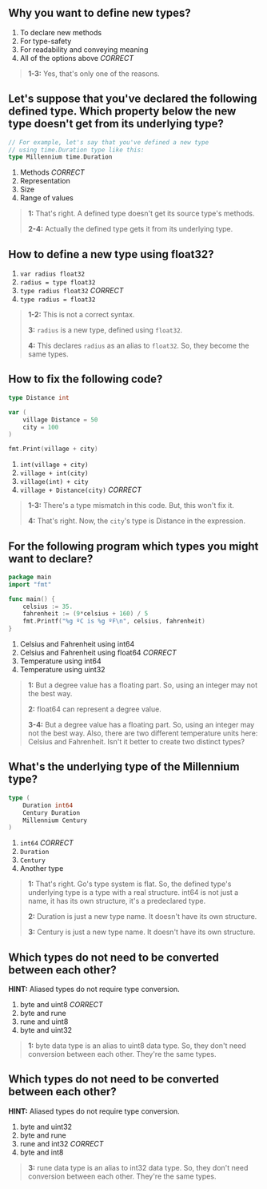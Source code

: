 ## Why you want to define new types?
1. To declare new methods
2. For type-safety
3. For readability and conveying meaning
4. All of the options above *CORRECT*

> **1-3:** Yes, that's only one of the reasons.
>


## Let's suppose that you've declared the following defined type. Which property below the new type doesn't get from its underlying type?

```go
// For example, let's say that you've defined a new type
// using time.Duration type like this:
type Millennium time.Duration
```
1. Methods *CORRECT*
2. Representation
3. Size
4. Range of values

> **1:** That's right. A defined type doesn't get its source type's methods.
>
> **2-4:** Actually the defined type gets it from its underlying type.
>


## How to define a new type using float32?
1. `var radius float32`
2. `radius = type float32`
3. `type radius float32` *CORRECT*
4. `type radius = float32`

> **1-2:** This is not a correct syntax.
>
> **3:** `radius` is a new type, defined using `float32`.
>
> **4:** This declares `radius` as an alias to `float32`. So, they become the same types.
>


## How to fix the following code?
```go
type Distance int

var (
    village Distance = 50
    city = 100
)

fmt.Print(village + city)
```
1. `int(village + city)`
2. `village + int(city)`
3. `village(int) + city`
4. `village + Distance(city)` *CORRECT*

> **1-3:** There's a type mismatch in this code. But, this won't fix it.
>
> **4:** That's right. Now, the `city`'s type is Distance in the expression.
>


## For the following program which types you might want to declare?
```go
package main
import "fmt"

func main() {
	celsius := 35.
	fahrenheit := (9*celsius + 160) / 5
	fmt.Printf("%g ºC is %g ºF\n", celsius, fahrenheit)
}
```

1. Celsius and Fahrenheit using int64
2. Celsius and Fahrenheit using float64 *CORRECT*
3. Temperature using int64
4. Temperature using uint32

> **1:** But a degree value has a floating part. So, using an integer may not the best way.
>
> **2:** float64 can represent a degree value.
>
> **3-4:** But a degree value has a floating part. So, using an integer may not the best way. Also, there are two different temperature units here: Celsius and Fahrenheit. Isn't it better to create two distinct types?
>


## What's the underlying type of the Millennium type?
```go
type (
    Duration int64
    Century Duration
    Millennium Century
)
```
1. `int64` *CORRECT*
2. `Duration`
3. `Century`
4. Another type

> **1:** That's right. Go's type system is flat. So, the defined type's underlying type is a type with a real structure. int64 is not just a name, it has its own structure, it's a predeclared type.
>
> **2:** Duration is just a new type name. It doesn't have its own structure.
>
> **3:** Century is just a new type name. It doesn't have its own structure.
>


## Which types do not need to be converted between each other?
**HINT:** Aliased types do not require type conversion.

1. byte and uint8 *CORRECT*
2. byte and rune
3. rune and uint8
4. byte and uint32

> **1:** byte data type is an alias to uint8 data type. So, they don't need conversion between each other. They're the same types.
>


## Which types do not need to be converted between each other?
**HINT:** Aliased types do not require type conversion.

1. byte and uint32
2. byte and rune
3. rune and int32 *CORRECT*
4. byte and int8

> **3:** rune data type is an alias to int32 data type. So, they don't need conversion between each other. They're the same types.
>